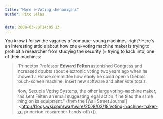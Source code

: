 ```yaml
---
title: "More e-Voting shenanigans"
author: Pito Salas


date: 2008-03-20T14:05:13
---
```




You know I follow the vagaries of computer voting machines, right? Here's an
interesting article about how one e-voting machine maker is trying to prohibit
a researcher from studying the security (= trying to hack into) one of their
machines:

> "Princeton Professor **Edward Felten** astonished Congress and increased
> doubts about electronic voting two years ago when he showed a House
> committee how easily he could open a Diebold touch-screen machine, insert
> new software and alter vote totals.
>
> Now, Sequoia Voting Systems, the other large voting-machine maker, has sent
> Felten an email suggesting legal action if he tries the same thing on its
> equipment." (from the [Wall Street
> Journal](<http://blogs.wsj.com/washwire/2008/03/18/voting-machine-maker-to-
> princeton-researcher-hands-off/>))


